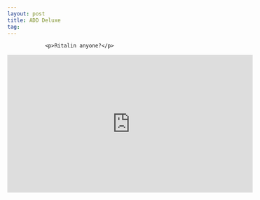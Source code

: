 ```yaml
---
layout: post
title: ADD Deluxe
tag: 
---
```



                <p>Ritalin anyone?</p>
<iframe width="560" height="315" src="https://www.youtube.com/embed/xP610BsUpNk" frameborder="0" allowfullscreen></iframe>
            
